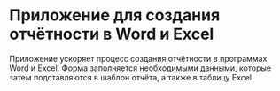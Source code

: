 # Приложение для создания отчётности в Word и Excel

Приложение ускоряет процесс создания отчётности в программах Word и Excel. Форма заполняется необходимыми данными, которые затем подставляются в шаблон отчёта, а также в таблицу Excel.
